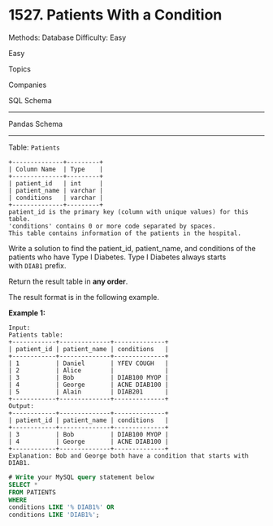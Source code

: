 # 1527. Patients With a Condition

Methods: Database
Difficulty: Easy

Easy

Topics

Companies

SQL Schema

---

Pandas Schema

---

Table: `Patients`

```
+--------------+---------+
| Column Name  | Type    |
+--------------+---------+
| patient_id   | int     |
| patient_name | varchar |
| conditions   | varchar |
+--------------+---------+
patient_id is the primary key (column with unique values) for this table.
'conditions' contains 0 or more code separated by spaces.
This table contains information of the patients in the hospital.

```

Write a solution to find the patient_id, patient_name, and conditions of the patients who have Type I Diabetes. Type I Diabetes always starts with `DIAB1` prefix.

Return the result table in **any order**.

The result format is in the following example.

**Example 1:**

```
Input:
Patients table:
+------------+--------------+--------------+
| patient_id | patient_name | conditions   |
+------------+--------------+--------------+
| 1          | Daniel       | YFEV COUGH   |
| 2          | Alice        |              |
| 3          | Bob          | DIAB100 MYOP |
| 4          | George       | ACNE DIAB100 |
| 5          | Alain        | DIAB201      |
+------------+--------------+--------------+
Output:
+------------+--------------+--------------+
| patient_id | patient_name | conditions   |
+------------+--------------+--------------+
| 3          | Bob          | DIAB100 MYOP |
| 4          | George       | ACNE DIAB100 |
+------------+--------------+--------------+
Explanation: Bob and George both have a condition that starts with DIAB1.
```

```sql
# Write your MySQL query statement below
SELECT * 
FROM PATIENTS 
WHERE
conditions LIKE '% DIAB1%' OR
conditions LIKE 'DIAB1%';
```